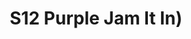 ---
title: S12 Purple Jam It In)
permalink: "/teams/s12-purple"
members:
- William Lipovsky - Captain
- Adam Martin - Quarterback
- Jordan A.
- Cody Barry
- Sean Bender
- Richard Coffer
- Joseph Green
- Jason Hamilton
- Mike Hess
- Tyler Lederer
- Kevin McCarthy
- AJ Reust
- Jimmell Vaughan
- Shara McNeill (Supplemental)
teamid: 4174
name: S12 Purple Jam It In)
division: ''
---